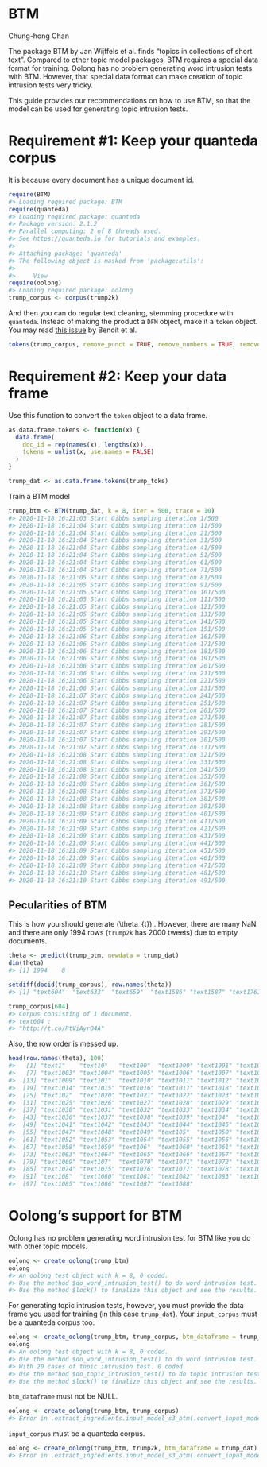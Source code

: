 BTM
================
Chung-hong Chan

The package BTM by Jan Wijffels et al. finds “topics in collections of
short text”. Compared to other topic model packages, BTM requires a
special data format for training. Oolong has no problem generating word
intrusion tests with BTM. However, that special data format can make
creation of topic intrusion tests very tricky.

This guide provides our recommendations on how to use BTM, so that the
model can be used for generating topic intrusion tests.

# Requirement \#1: Keep your quanteda corpus

It is because every document has a unique document id.

``` r
require(BTM)
#> Loading required package: BTM
require(quanteda)
#> Loading required package: quanteda
#> Package version: 2.1.2
#> Parallel computing: 2 of 8 threads used.
#> See https://quanteda.io for tutorials and examples.
#> 
#> Attaching package: 'quanteda'
#> The following object is masked from 'package:utils':
#> 
#>     View
require(oolong)
#> Loading required package: oolong
trump_corpus <- corpus(trump2k)
```

And then you can do regular text cleaning, stemming procedure with
`quanteda`. Instead of making the product a `DFM` object, make it a
`token` object. You may read [this
issue](https://github.com/quanteda/quanteda/issues/1404) by Benoit et
al.

``` r
tokens(trump_corpus, remove_punct = TRUE, remove_numbers = TRUE, remove_symbols = TRUE, split_hyphens = TRUE, remove_url = TRUE) %>% tokens_tolower() %>% tokens_remove(stopwords("en")) %>% tokens_remove("@*")  -> trump_toks
```

# Requirement \#2: Keep your data frame

Use this function to convert the `token` object to a data frame.

``` r
as.data.frame.tokens <- function(x) {
  data.frame(
    doc_id = rep(names(x), lengths(x)),
    tokens = unlist(x, use.names = FALSE)
  )
}

trump_dat <- as.data.frame.tokens(trump_toks)
```

Train a BTM model

``` r
trump_btm <- BTM(trump_dat, k = 8, iter = 500, trace = 10)
#> 2020-11-18 16:21:03 Start Gibbs sampling iteration 1/500
#> 2020-11-18 16:21:04 Start Gibbs sampling iteration 11/500
#> 2020-11-18 16:21:04 Start Gibbs sampling iteration 21/500
#> 2020-11-18 16:21:04 Start Gibbs sampling iteration 31/500
#> 2020-11-18 16:21:04 Start Gibbs sampling iteration 41/500
#> 2020-11-18 16:21:04 Start Gibbs sampling iteration 51/500
#> 2020-11-18 16:21:04 Start Gibbs sampling iteration 61/500
#> 2020-11-18 16:21:04 Start Gibbs sampling iteration 71/500
#> 2020-11-18 16:21:05 Start Gibbs sampling iteration 81/500
#> 2020-11-18 16:21:05 Start Gibbs sampling iteration 91/500
#> 2020-11-18 16:21:05 Start Gibbs sampling iteration 101/500
#> 2020-11-18 16:21:05 Start Gibbs sampling iteration 111/500
#> 2020-11-18 16:21:05 Start Gibbs sampling iteration 121/500
#> 2020-11-18 16:21:05 Start Gibbs sampling iteration 131/500
#> 2020-11-18 16:21:05 Start Gibbs sampling iteration 141/500
#> 2020-11-18 16:21:05 Start Gibbs sampling iteration 151/500
#> 2020-11-18 16:21:06 Start Gibbs sampling iteration 161/500
#> 2020-11-18 16:21:06 Start Gibbs sampling iteration 171/500
#> 2020-11-18 16:21:06 Start Gibbs sampling iteration 181/500
#> 2020-11-18 16:21:06 Start Gibbs sampling iteration 191/500
#> 2020-11-18 16:21:06 Start Gibbs sampling iteration 201/500
#> 2020-11-18 16:21:06 Start Gibbs sampling iteration 211/500
#> 2020-11-18 16:21:06 Start Gibbs sampling iteration 221/500
#> 2020-11-18 16:21:06 Start Gibbs sampling iteration 231/500
#> 2020-11-18 16:21:07 Start Gibbs sampling iteration 241/500
#> 2020-11-18 16:21:07 Start Gibbs sampling iteration 251/500
#> 2020-11-18 16:21:07 Start Gibbs sampling iteration 261/500
#> 2020-11-18 16:21:07 Start Gibbs sampling iteration 271/500
#> 2020-11-18 16:21:07 Start Gibbs sampling iteration 281/500
#> 2020-11-18 16:21:07 Start Gibbs sampling iteration 291/500
#> 2020-11-18 16:21:07 Start Gibbs sampling iteration 301/500
#> 2020-11-18 16:21:07 Start Gibbs sampling iteration 311/500
#> 2020-11-18 16:21:08 Start Gibbs sampling iteration 321/500
#> 2020-11-18 16:21:08 Start Gibbs sampling iteration 331/500
#> 2020-11-18 16:21:08 Start Gibbs sampling iteration 341/500
#> 2020-11-18 16:21:08 Start Gibbs sampling iteration 351/500
#> 2020-11-18 16:21:08 Start Gibbs sampling iteration 361/500
#> 2020-11-18 16:21:08 Start Gibbs sampling iteration 371/500
#> 2020-11-18 16:21:08 Start Gibbs sampling iteration 381/500
#> 2020-11-18 16:21:08 Start Gibbs sampling iteration 391/500
#> 2020-11-18 16:21:09 Start Gibbs sampling iteration 401/500
#> 2020-11-18 16:21:09 Start Gibbs sampling iteration 411/500
#> 2020-11-18 16:21:09 Start Gibbs sampling iteration 421/500
#> 2020-11-18 16:21:09 Start Gibbs sampling iteration 431/500
#> 2020-11-18 16:21:09 Start Gibbs sampling iteration 441/500
#> 2020-11-18 16:21:09 Start Gibbs sampling iteration 451/500
#> 2020-11-18 16:21:09 Start Gibbs sampling iteration 461/500
#> 2020-11-18 16:21:09 Start Gibbs sampling iteration 471/500
#> 2020-11-18 16:21:10 Start Gibbs sampling iteration 481/500
#> 2020-11-18 16:21:10 Start Gibbs sampling iteration 491/500
```

## Pecularities of BTM

This is how you should generate \(\theta_{t}\) . However, there are many
NaN and there are only 1994 rows (`trump2k` has 2000 tweets) due to
empty documents.

``` r
theta <- predict(trump_btm, newdata = trump_dat)
dim(theta)
#> [1] 1994    8
```

``` r
setdiff(docid(trump_corpus), row.names(theta))
#> [1] "text604"  "text633"  "text659"  "text1586" "text1587" "text1761"
```

``` r
trump_corpus[604]
#> Corpus consisting of 1 document.
#> text604 :
#> "http://t.co/PtViAyrO4A"
```

Also, the row order is messed up.

``` r
head(row.names(theta), 100)
#>   [1] "text1"    "text10"   "text100"  "text1000" "text1001" "text1002"
#>   [7] "text1003" "text1004" "text1005" "text1006" "text1007" "text1008"
#>  [13] "text1009" "text101"  "text1010" "text1011" "text1012" "text1013"
#>  [19] "text1014" "text1015" "text1016" "text1017" "text1018" "text1019"
#>  [25] "text102"  "text1020" "text1021" "text1022" "text1023" "text1024"
#>  [31] "text1025" "text1026" "text1027" "text1028" "text1029" "text103" 
#>  [37] "text1030" "text1031" "text1032" "text1033" "text1034" "text1035"
#>  [43] "text1036" "text1037" "text1038" "text1039" "text104"  "text1040"
#>  [49] "text1041" "text1042" "text1043" "text1044" "text1045" "text1046"
#>  [55] "text1047" "text1048" "text1049" "text105"  "text1050" "text1051"
#>  [61] "text1052" "text1053" "text1054" "text1055" "text1056" "text1057"
#>  [67] "text1058" "text1059" "text106"  "text1060" "text1061" "text1062"
#>  [73] "text1063" "text1064" "text1065" "text1066" "text1067" "text1068"
#>  [79] "text1069" "text107"  "text1070" "text1071" "text1072" "text1073"
#>  [85] "text1074" "text1075" "text1076" "text1077" "text1078" "text1079"
#>  [91] "text108"  "text1080" "text1081" "text1082" "text1083" "text1084"
#>  [97] "text1085" "text1086" "text1087" "text1088"
```

# Oolong’s support for BTM

Oolong has no problem generating word intrusion test for BTM like you do
with other topic models.

``` r
oolong <- create_oolong(trump_btm)
oolong
#> An oolong test object with k = 8, 0 coded.
#> Use the method $do_word_intrusion_test() to do word intrusion test.
#> Use the method $lock() to finalize this object and see the results.
```

For generating topic intrusion tests, however, you must provide the data
frame you used for training (in this case `trump_dat`). Your
`input_corpus` must be a quanteda corpus too.

``` r
oolong <- create_oolong(trump_btm, trump_corpus, btm_dataframe = trump_dat)
oolong
#> An oolong test object with k = 8, 0 coded.
#> Use the method $do_word_intrusion_test() to do word intrusion test.
#> With 20 cases of topic intrusion test. 0 coded.
#> Use the method $do_topic_intrusion_test() to do topic intrusion test.
#> Use the method $lock() to finalize this object and see the results.
```

`btm_dataframe` must not be NULL.

``` r
oolong <- create_oolong(trump_btm, trump_corpus)
#> Error in .extract_ingredients.input_model_s3_btm(.convert_input_model_s3(input_model), : You need to provide input_corpus (in quanteda format) and btm_dataframe for generating topic intrusion tests.
```

`input_corpus` must be a quanteda corpus.

``` r
oolong <- create_oolong(trump_btm, trump2k, btm_dataframe = trump_dat)
#> Error in .extract_ingredients.input_model_s3_btm(.convert_input_model_s3(input_model), : You need to provide input_corpus (in quanteda format) and btm_dataframe for generating topic intrusion tests.
```
